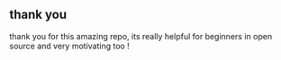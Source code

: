## thank you
thank you for this amazing repo, its really helpful for beginners in open source and very motivating too ! 